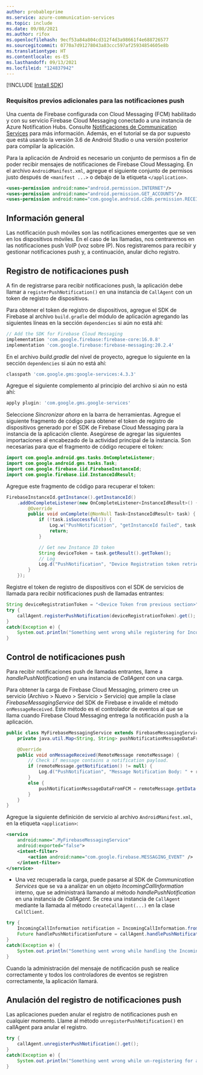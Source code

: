 ```yaml
---
author: probableprime
ms.service: azure-communication-services
ms.topic: include
ms.date: 09/08/2021
ms.author: rifox
ms.openlocfilehash: 9ecf53a84a804cd312f4d3a98661f4e688726577
ms.sourcegitcommit: 0770a7d91278043a83ccc597af25934854605e8b
ms.translationtype: HT
ms.contentlocale: es-ES
ms.lasthandoff: 09/13/2021
ms.locfileid: "124837942"
---
```

[!INCLUDE [Install SDK](../install-sdk/install-sdk-android.md)]

### <a name="additional-prerequisites-for-push-notifications"></a>Requisitos previos adicionales para las notificaciones push

Una cuenta de Firebase configurada con Cloud Messaging (FCM) habilitado y con su servicio Firebase Cloud Messaging conectado a una instancia de Azure Notification Hubs. Consulte [Notificaciones de Communication Services](../../../../concepts/notifications.md) para más información.
Además, en el tutorial se da por supuesto que está usando la versión 3.6 de Android Studio o una versión posterior para compilar la aplicación.

Para la aplicación de Android es necesario un conjunto de permisos a fin de poder recibir mensajes de notificaciones de Firebase Cloud Messaging. En el archivo `AndroidManifest.xml`, agregue el siguiente conjunto de permisos justo después de `<manifest ...>` o debajo de la etiqueta `</application>`.

```xml
<uses-permission android:name="android.permission.INTERNET"/>
<uses-permission android:name="android.permission.GET_ACCOUNTS"/>
<uses-permission android:name="com.google.android.c2dm.permission.RECEIVE" />
```

## <a name="overview"></a>Información general
Las notificación push móviles son las notificaciones emergentes que se ven en los dispositivos móviles. En el caso de las llamadas, nos centraremos en las notificaciones push VoIP (voz sobre IP). Nos registraremos para recibir y gestionar notificaciones push y, a continuación, anular dicho registro.

## <a name="register-for-push-notifications"></a>Registro de notificaciones push

A fin de registrarse para recibir notificaciones push, la aplicación debe llamar a `registerPushNotification()` en una instancia de `CallAgent` con un token de registro de dispositivos.

Para obtener el token de registro de dispositivos, agregue el SDK de Firebase al archivo `build.gradle` del módulo de aplicación agregando las siguientes líneas en la sección `dependencies` si aún no está ahí:

```groovy
// Add the SDK for Firebase Cloud Messaging
implementation 'com.google.firebase:firebase-core:16.0.8'
implementation 'com.google.firebase:firebase-messaging:20.2.4'
```

En el archivo *build.gradle* del nivel de proyecto, agregue lo siguiente en la sección `dependencies` si aún no está ahí:

```groovy
classpath 'com.google.gms:google-services:4.3.3'
```

Agregue el siguiente complemento al principio del archivo si aún no está ahí:

```groovy
apply plugin: 'com.google.gms.google-services'
```

Seleccione *Sincronizar ahora* en la barra de herramientas. Agregue el siguiente fragmento de código para obtener el token de registro de dispositivos generado por el SDK de Firebase Cloud Messaging para la instancia de la aplicación cliente. Asegúrese de agregar las siguientes importaciones al encabezado de la actividad principal de la instancia. Son necesarias para que el fragmento de código recupere el token:

```java
import com.google.android.gms.tasks.OnCompleteListener;
import com.google.android.gms.tasks.Task;
import com.google.firebase.iid.FirebaseInstanceId;
import com.google.firebase.iid.InstanceIdResult;
```

Agregue este fragmento de código para recuperar el token:

```java
FirebaseInstanceId.getInstance().getInstanceId()
    .addOnCompleteListener(new OnCompleteListener<InstanceIdResult>() {
        @Override
        public void onComplete(@NonNull Task<InstanceIdResult> task) {
            if (!task.isSuccessful()) {
                Log.w("PushNotification", "getInstanceId failed", task.getException());
                return;
            }

            // Get new Instance ID token
            String deviceToken = task.getResult().getToken();
            // Log
            Log.d("PushNotification", "Device Registration token retrieved successfully");
        }
    });
```
Registre el token de registro de dispositivos con el SDK de servicios de llamada para recibir notificaciones push de llamadas entrantes:

```java
String deviceRegistrationToken = "<Device Token from previous section>";
try {
    callAgent.registerPushNotification(deviceRegistrationToken).get();
}
catch(Exception e) {
    System.out.println("Something went wrong while registering for Incoming Calls Push Notifications.")
}
```

## <a name="push-notification-handling"></a>Control de notificaciones push

Para recibir notificaciones push de llamadas entrantes, llame a *handlePushNotification()* en una instancia de *CallAgent* con una carga.

Para obtener la carga de Firebase Cloud Messaging, primero cree un servicio (Archivo > Nuevo > Servicio > Servicio) que amplíe la clase *FirebaseMessagingService* del SDK de Firebase e invalide el método `onMessageReceived`. Este método es el controlador de eventos al que se llama cuando Firebase Cloud Messaging entrega la notificación push a la aplicación.

```java
public class MyFirebaseMessagingService extends FirebaseMessagingService {
    private java.util.Map<String, String> pushNotificationMessageDataFromFCM;

    @Override
    public void onMessageReceived(RemoteMessage remoteMessage) {
        // Check if message contains a notification payload.
        if (remoteMessage.getNotification() != null) {
            Log.d("PushNotification", "Message Notification Body: " + remoteMessage.getNotification().getBody());
        }
        else {
            pushNotificationMessageDataFromFCM = remoteMessage.getData();
        }
    }
}
```
Agregue la siguiente definición de servicio al archivo `AndroidManifest.xml`, en la etiqueta `<application>`:

```xml
<service
    android:name=".MyFirebaseMessagingService"
    android:exported="false">
    <intent-filter>
        <action android:name="com.google.firebase.MESSAGING_EVENT" />
    </intent-filter>
</service>
```

- Una vez recuperada la carga, puede pasarse al SDK de *Communication Services* que se va a analizar en un objeto *IncomingCallInformation* interno, que se administrará llamando al método *handlePushNotification* en una instancia de *CallAgent*. Se crea una instancia de `CallAgent` mediante la llamada al método `createCallAgent(...)` en la clase `CallClient`.

```java
try {
    IncomingCallInformation notification = IncomingCallInformation.fromMap(pushNotificationMessageDataFromFCM);
    Future handlePushNotificationFuture = callAgent.handlePushNotification(notification).get();
}
catch(Exception e) {
    System.out.println("Something went wrong while handling the Incoming Calls Push Notifications.");
}
```

Cuando la administración del mensaje de notificación push se realice correctamente y todos los controladores de eventos se registren correctamente, la aplicación llamará.

## <a name="unregister-push-notifications"></a>Anulación del registro de notificaciones push

Las aplicaciones pueden anular el registro de notificaciones push en cualquier momento. Llame al método `unregisterPushNotification()` en callAgent para anular el registro.

```java
try {
    callAgent.unregisterPushNotification().get();
}
catch(Exception e) {
    System.out.println("Something went wrong while un-registering for all Incoming Calls Push Notifications.")
}
```